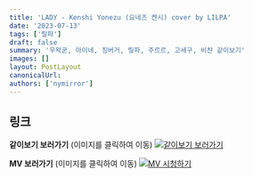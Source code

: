 ```yaml
---
title: 'LADY - Kenshi Yonezu (요네즈 켄시) cover by LILPA'
date: '2023-07-13'
tags: ['릴파']
draft: false
summary: '우왁굳, 아이네, 징버거, 릴파, 주르르, 고세구, 비챤 같이보기'
images: []
layout: PostLayout
canonicalUrl:
authors: ['nymirror']
---
```


## 링크

**같이보기 보러가기** (이미지를 클릭하여 이동)
[![같이보기 보러가기](https://cdn.discordapp.com/attachments/1136601898116464710/1137050327938506852/logo.png)](https://cafe.naver.com/steamindiegame/11991253)

**MV 보러가기** (이미지를 클릭하여 이동)
[![MV 시청하기](https://i.ytimg.com/vi/crvPldgKJIo/maxresdefault.jpg)](https://youtu.be/crvPldgKJIo)
